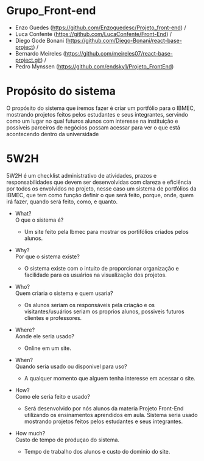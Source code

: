 # Grupo_Front-end
- Enzo Guedes (https://github.com/Enzoguedesc/Projeto_front-end) /
- Luca Confente (https://github.com/LucaConfente/Front-End) /
- Diego Gode Bonani (https://github.com/Diego-Bonani/react-base-project) /
- Bernardo Meireles (https://github.com/meireles07/react-base-project.git) /
- Pedro Mynssen (https://github.com/endsky1/Projeto_FrontEnd)


# Propósito do sistema
O propósito do sistema que iremos fazer é criar um portfólio para o IBMEC, mostrando projetos feitos pelos estudantes e seus integrantes, servindo como um lugar no qual futuros alunos com interesse na instituição e possíveis parceiros de negócios possam acessar para ver o que está acontecendo dentro da universidade


# 5W2H  
5W2H é um checklist administrativo de atividades, prazos e responsabilidades que devem ser desenvolvidas com clareza e eficiência por todos os envolvidos no projeto, nesse caso um sistema de portfólios da IBMEC, que tem como função definir o que será feito, porque, onde, quem irá fazer, quando será feito, como, e quanto.  

- What?  
  O que o sistema é?  
  - Um site feito pela Ibmec para mostrar os portifólios criados pelos alunos.  

- Why?  
  Por que o sistema existe?  
  - O sistema existe com o intuito de proporcionar organização e facilidade para os usuários na visualização dos projetos.  

- Who?  
  Quem criaria o sistema e quem usaria?  
  - Os alunos seriam os responsáveis pela criação e os visitantes/usuários seriam os proprios alunos, possiveis futuros clientes e professores.  

- Where?  
  Aonde ele seria usado?  
  - Online em um site.  

- When?  
  Quando seria usado ou disponivel para uso?  
  - A qualquer momento que alguem tenha interesse em acessar o site.  

- How?  
  Como ele seria feito e usado?  
  - Será desenvolvido por nós alunos da materia Projeto Front-End utilizando os ensinamentos aprendidos em aula. Sistema seria usado mostrando projetos feitos pelos estudantes e seus integrantes.  

- How much?  
  Custo de tempo de produçao do sistema.  
  - Tempo de trabalho dos alunos e custo do dominio do site.  
